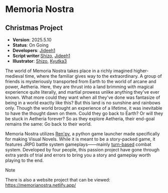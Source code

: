 # Memoria Nostra
## Christmas Project
* **Version**: 2025.5.10
* **Status**: On Going
* **Developers**: [Jideeh1](https://github.com/Jideeh1)
* **Script writer**:[Shizo](https://x.com/ShizoCatto), [Jideeh1](https://github.com/Jideeh1)
* **Illustrator**: [Shizo](https://x.com/ShizoCatto), [Kyutka3](https://x.com/Kyutka3)

The world of Memoria Nostra takes place in a richly imagined higher-medieval time, where the familiar gives way to the extraordinary. A group of friends is mysteriously transported from Earth to the world of arcane and power, Aetheria. Here, they are thrust into a land brimming with magical experience quite literally, and martial prowess unlike anything they've ever known. What more could they want when all they've done was fantasize of being in a world exactly like this? But this land is no sunshine and rainbows only. Though the world brought an experience of a lifetime, it was inevitable to have the thought dawn on them. Could they go back to Earth? Or will they be stuck in Aetheria forever? So as they explore Aetheria, their end-goal remains the same: Go back to their world.

Memoria Nostra utilizes [Ren'py](https://www.renpy.org/), a python game launcher made specifically for making Visual Novels. While it is meant to be a story-packed game, it features JRPG battle system gameplays——mainly [turn-based](https://en.wikipedia.org/wiki/Strategy_video_game) combat system. Developed by four people, this passion project have gone through extra yards of trial and errors to bring you a story and gameplay worth playing to the end.


> [!NOTE]
> There is also a website project that can be viewed: https://memorianostra.netlify.app/
